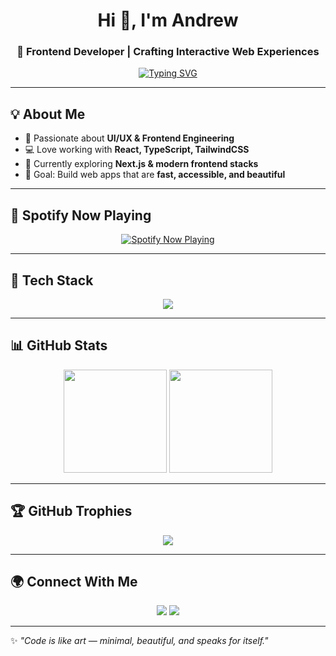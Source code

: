 <!-- Header -->
<h1 align="center">Hi 👋, I'm Andrew</h1>
<h3 align="center">🚀 Frontend Developer | Crafting Interactive Web Experiences</h3>

<!-- Typing Effect -->
<p align="center">
  <a href="https://git.io/typing-svg">
    <img src="https://readme-typing-svg.demolab.com?font=Fira+Code&weight=600&size=22&pause=1000&color=36BCF7&center=true&vCenter=true&width=600&lines=Frontend+Web+Developer;React+%7C+TypeScript+%7C+Tailwind+Enthusiast;Always+Learning+New+Tech;Building+Modern+Web+Apps" alt="Typing SVG" />
  </a>
</p>

---

## 💡 About Me
- 🎨 Passionate about **UI/UX & Frontend Engineering**  
- 💻 Love working with **React, TypeScript, TailwindCSS**  
- 🌱 Currently exploring **Next.js & modern frontend stacks**  
- 🎯 Goal: Build web apps that are **fast, accessible, and beautiful**  

---

## 🎵 Spotify Now Playing
<p align="center">
  <a href="https://open.spotify.com/user/31jtecyphumvn7afbwaznoivscw4">
    <img src="https://spotify-github-profile.vercel.app/api/view?uid=31jtecyphumvn7afbwaznoivscw4&cover_image=true&theme=default&show_offline=false&background_color=121212&interchange=true" alt="Spotify Now Playing" />
  </a>
</p>

---

## 🚀 Tech Stack
<p align="center">
  <img src="https://skillicons.dev/icons?i=html,css,js,ts,react,nextjs,tailwind,bootstrap,vite,git,github,vscode" />
</p>

---

## 📊 GitHub Stats
<p align="center">
  <img src="https://github-readme-stats.vercel.app/api?username=eeeeeldestttt&show_icons=true&theme=radical" height="165"/>
  <img src="https://github-readme-streak-stats.herokuapp.com/?user=eeeeeldestttt&theme=radical" height="165"/>
</p>

---

## 🏆 GitHub Trophies
<p align="center">
  <img src="https://github-profile-trophy.vercel.app/?username=eeeeeldestttt&theme=radical&no-frame=true&margin-w=10" />
</p>

---

## 🌍 Connect With Me
<p align="center">
  <a href="https://twitter.com/yourtwitter" target="blank"><img src="https://skillicons.dev/icons?i=twitter" /></a>
  <a href="https://instagram.com/yourinstagram" target="blank"><img src="https://skillicons.dev/icons?i=instagram" /></a>
</p>

---

✨ *"Code is like art — minimal, beautiful, and speaks for itself."*  
